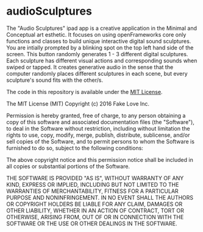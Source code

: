 audioSculptures
===============

The "Audio Sculptures" ipad app is a creative application in the Minimal and Conceptual art esthetic. It focuses on using openFrameworks core only functions and classes to build unique interactive digital sound sculptures. You are intially prompted by a blinking spot on the top left hand side of the screen. This button randomly generates 1 - 3 different digital sculptures. Each sculpture has different visual actions and corresponding sounds when swiped or tapped. It creates generative audio in the sense that the computer randomly places different sculptures in each scene, but every sculpture's sound fits with the other/s.

The code in this repository is available under the [MIT License](https://secure.wikimedia.org/wikipedia/en/wiki/Mit_license).

The MIT License (MIT) Copyright (c) 2016 Fake Love Inc.

Permission is hereby granted, free of charge, to any person obtaining a copy of this software and associated documentation files (the "Software"), to deal in the Software without restriction, including without limitation the rights to use, copy, modify, merge, publish, distribute, sublicense, and/or sell copies of the Software, and to permit persons to whom the Software is furnished to do so, subject to the following conditions:

The above copyright notice and this permission notice shall be included in all copies or substantial portions of the Software.

THE SOFTWARE IS PROVIDED "AS IS", WITHOUT WARRANTY OF ANY KIND, EXPRESS OR IMPLIED, INCLUDING BUT NOT LIMITED TO THE WARRANTIES OF MERCHANTABILITY, FITNESS FOR A PARTICULAR PURPOSE AND NONINFRINGEMENT. IN NO EVENT SHALL THE AUTHORS OR COPYRIGHT HOLDERS BE LIABLE FOR ANY CLAIM, DAMAGES OR OTHER LIABILITY, WHETHER IN AN ACTION OF CONTRACT, TORT OR OTHERWISE, ARISING FROM, OUT OF OR IN CONNECTION WITH THE SOFTWARE OR THE USE OR OTHER DEALINGS IN THE SOFTWARE.
